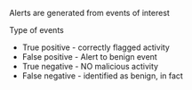 Alerts are generated from events of interest

Type of events 
 -	True positive - correctly flagged activity
 -	False positive - Alert to benign event
 -	True negative - NO malicious activity
 -	False negative - identified as benign, in fact 